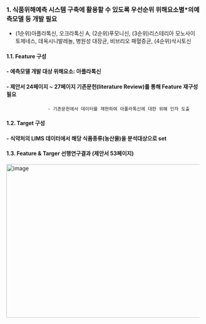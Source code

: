 ### 1. 식품위해예측 시스템 구축에 활용할 수 있도록 우선순위 위해요소별*의예측모델 등 개발 필요
* (1순위)아플라톡신, 오크라톡신 A, (2순위)푸모니신, (3순위)리스테리아 모노사이토제네스,
데옥시니발레놀, 병원성 대장균, 비브리오 패혈증균, (4순위)삭시토신

#### 1.1. Feature 구성
  #### - 예측모델 개발 대상 위해요소: 아플라톡신
  #### - 제안서 24페이지 ~ 27페이지 기존문헌(literature Review)를 통해 Feature 재구성 필요
                   - 기존문헌에서 데이터를 재현하여 아폴라톡신에 대한 위해 인자 도출
#### 1.2. Target 구성
  #### - 식약처의 LIMS 데이터에서 해당 식품종류(농산물)을 분석대상으로 set

#### 1.3. Feature & Targer 선행연구결과 (제안서 53페이지)
<img width="600" height="400" alt="image" src="https://github.com/user-attachments/assets/0e977248-8150-4fbd-83a5-10298e2cfe32" />

